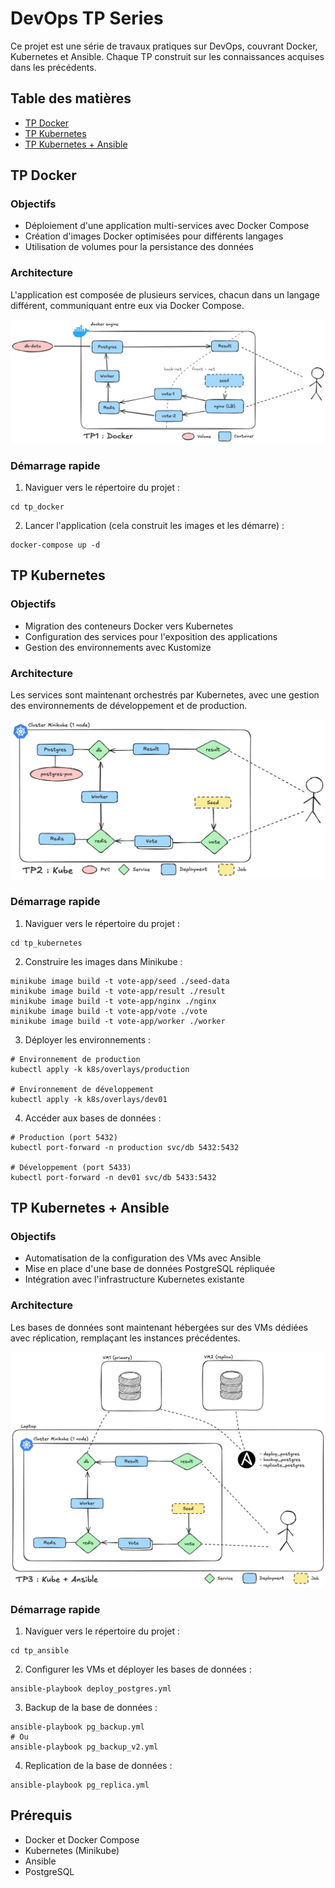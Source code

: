 # DevOps TP Series

Ce projet est une série de travaux pratiques sur DevOps, couvrant Docker, Kubernetes et Ansible. Chaque TP construit sur les connaissances acquises dans les précédents.

## Table des matières
- [TP Docker](#tp-docker)
- [TP Kubernetes](#tp-kubernetes)
- [TP Kubernetes + Ansible](#tp-kubernetes--ansible)

## TP Docker

### Objectifs
- Déploiement d'une application multi-services avec Docker Compose
- Création d'images Docker optimisées pour différents langages
- Utilisation de volumes pour la persistance des données

### Architecture
L'application est composée de plusieurs services, chacun dans un langage différent, communiquant entre eux via Docker Compose.

![Architecture TP1](docs/TP1.png)

### Démarrage rapide

1. Naviguer vers le répertoire du projet :
```shell
cd tp_docker
```

2. Lancer l'application (cela construit les images et les démarre) :
```shell
docker-compose up -d
```

## TP Kubernetes

### Objectifs
- Migration des conteneurs Docker vers Kubernetes
- Configuration des services pour l'exposition des applications
- Gestion des environnements avec Kustomize

### Architecture
Les services sont maintenant orchestrés par Kubernetes, avec une gestion des environnements de développement et de production.

![Architecture TP2](docs/TP2.png)

### Démarrage rapide

1. Naviguer vers le répertoire du projet :
```shell
cd tp_kubernetes
```

2. Construire les images dans Minikube :
```shell
minikube image build -t vote-app/seed ./seed-data
minikube image build -t vote-app/result ./result
minikube image build -t vote-app/nginx ./nginx
minikube image build -t vote-app/vote ./vote
minikube image build -t vote-app/worker ./worker
```

3. Déployer les environnements :
```shell
# Environnement de production
kubectl apply -k k8s/overlays/production

# Environnement de développement
kubectl apply -k k8s/overlays/dev01
```

4. Accéder aux bases de données :
```shell
# Production (port 5432)
kubectl port-forward -n production svc/db 5432:5432

# Développement (port 5433)
kubectl port-forward -n dev01 svc/db 5433:5432
```

## TP Kubernetes + Ansible

### Objectifs
- Automatisation de la configuration des VMs avec Ansible
- Mise en place d'une base de données PostgreSQL répliquée
- Intégration avec l'infrastructure Kubernetes existante

### Architecture
Les bases de données sont maintenant hébergées sur des VMs dédiées avec réplication, remplaçant les instances précédentes.

![Architecture TP3](docs/TP3.png)

### Démarrage rapide

1. Naviguer vers le répertoire du projet :
```shell
cd tp_ansible
```

2. Configurer les VMs et déployer les bases de données :
```shell
ansible-playbook deploy_postgres.yml
```

3. Backup de la base de données :
```shell
ansible-playbook pg_backup.yml
# Ou
ansible-playbook pg_backup_v2.yml
```

4. Replication de la base de données :
```shell
ansible-playbook pg_replica.yml
```

## Prérequis

- Docker et Docker Compose
- Kubernetes (Minikube)
- Ansible
- PostgreSQL
